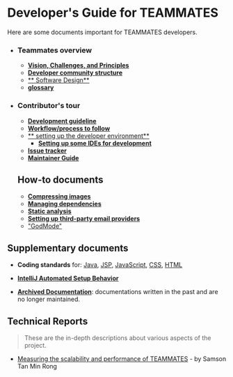 # Developer's Guide for TEAMMATES

Here are some documents important for TEAMMATES developers.

* ### Teammates overview

  * [**Vision, Challenges, and Principles**](overview.md)
  * [**Developer community structure**](community.md)
  * [** Software Design**](design.md)
  * [**glossary**](glossary.md)

* ### Contributor's tour
  * [**Development guideline**](development.md)
  * [**Workflow/process to follow**](process.md)
  * [** setting up the developer environment**](setting-up.md)
    * [**Setting up some IDEs for development**](ide-setup.md)
  * [**Issue tracker**](issues.md)
  * [**Maintainer Guide**](maintainer-guide.md)

  ## How-to documents

  * [**Compressing images**](compressing-images.md)
  * [**Managing dependencies**](dependencies.md)
  * [**Static analysis**](static-analysis.md)
  * [**Setting up third-party email providers**](emails.md)
  * ["GodMode"](godmode.md)

## Supplementary documents

* **Coding standards** for:
  [Java](https://oss-generic.github.io/process/codingStandards/CodingStandard-Java.html),
  [JSP](https://docs.google.com/document/d/14bXfdveXvoIaPBYpL19m4PK6oPabSnnoawj6OGjOzD4/pub?embedded=true),
  [JavaScript](https://docs.google.com/document/d/1gZ6WG6HBTJYHAtVkz9kzi_SUuzfXqzO-SvFnLuag2xM/pub?embedded=true),
  [CSS](https://docs.google.com/document/d/1wA9paRA9cS7ByStGbhRRUZLEzEzimrNQjIDPVqy1ScI/pub),
  [HTML](https://oss-generic.github.io/process/codingStandards/CodingStandard-Html.html)
* [**IntelliJ Automated Setup Behavior**](intellij-automated-setup-behavior.md)

* [**Archived Documentation**](archived): documentations written in the past and are no longer maintained.

## Technical Reports

> These are the in-depth descriptions about various aspects of the project.

* [Measuring the scalability and performance of TEAMMATES](techReports/Measuring-scalability-and-performance.md) - by Samson Tan Min Rong
